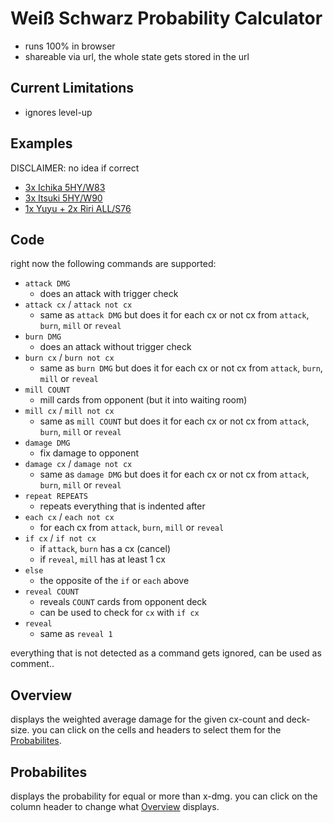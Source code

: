 # Weiß Schwarz Probability Calculator

* runs 100% in browser
* shareable via url, the whole state gets stored in the url

## Current Limitations

* ignores level-up

## Examples

DISCLAIMER: no idea if correct

* [3x Ichika 5HY/W83](https://kokutoru.github.io/ws-probability-calculator/?*9il8zWi5yAC0tHkk9W3LtzdQ9l9XzKZkk5O8_3u-r0aiBTXArcEwwVJ9xGq8bYJM6p3lSDEb_8Qe4*N.jPkhcRxAX-)
* [3x Itsuki 5HY/W90](https://kokutoru.github.io/ws-probability-calculator/?mTAdHkyYWiBFjPnSoo9QChNSyPiqZOjsRVTmuHoN*f4xGATxpCl9gkQX_GndfDf..6mU3di3SERXVvTbZmzmQ)
* [1x Yuyu + 2x Riri ALL/S76](https://kokutoru.github.io/ws-probability-calculator/?DZKAmn1GByl.9WP5beoc5J4Wp7rfGZKu7-8k-OXrerd*pkqVSvuSRo2M1hx5tZbb7D5*Dlxy*PWv8gwj.8xcVFvdNKRjE4B1PZ0Nf0CiMMv8LDD0)

## Code

right now the following commands are supported:

* `attack DMG`
    * does an attack with trigger check
* `attack cx` / `attack not cx`
    * same as `attack DMG` but does it for each cx or not cx from `attack`, `burn`, `mill` or `reveal`
* `burn DMG`
    * does an attack without trigger check
* `burn cx` / `burn not cx`
    * same as `burn DMG` but does it for each cx or not cx from `attack`, `burn`, `mill` or `reveal`
* `mill COUNT`
    * mill cards from opponent (but it into waiting room)
* `mill cx` / `mill not cx`
    * same as `mill COUNT` but does it for each cx or not cx from `attack`, `burn`, `mill` or `reveal`
* `damage DMG`
    * fix damage to opponent
* `damage cx` / `damage not cx`
    * same as `damage DMG` but does it for each cx or not cx from `attack`, `burn`, `mill` or `reveal`
* `repeat REPEATS`
    * repeats everything that is indented after
* `each cx` / `each not cx`
    * for each cx from `attack`, `burn`, `mill` or `reveal`
* `if cx` / `if not cx`
    * if `attack`, `burn` has a cx (cancel)
    * if `reveal`, `mill` has at least 1 cx
* `else`
    * the opposite of the `if` or `each` above
* `reveal COUNT`
    * reveals `COUNT` cards from opponent deck
    * can be used to check for `cx` with `if cx`
* `reveal`
    * same as `reveal 1`

everything that is not detected as a command gets ignored, can be used as comment..

## Overview

displays the weighted average damage for the given cx-count and deck-size.
you can click on the cells and headers to select them for the [Probabilites](#probabilites).

## Probabilites

displays the probability for equal or more than x-dmg.
you can click on the column header to change what [Overview](#overview) displays.
